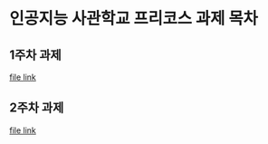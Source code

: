 # 인공지능 사관학교 프리코스 과제 목차

## 1주차 과제 
[file link](Untitled0.ipynb)

## 2주차 과제 
[file link](Untitled1.ipynb)
